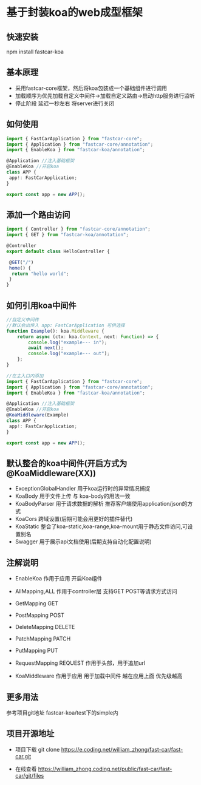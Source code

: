 # 基于封装koa的web成型框架

## 快速安装

npm install fastcar-koa

## 基本原理

* 采用fastcar-core框架，然后将koa包装成一个基础组件进行调用
* 加载顺序为优先加载自定义中间件->加载自定义路由->启动http服务进行监听
* 停止阶段 延迟一秒左右 将server进行关闭

## 如何使用

```ts
import { FastCarApplication } from "fastcar-core";
import { Application } from "fastcar-core/annotation";
import { EnableKoa } from "fastcar-koa/annotation";

@Application //注入基础框架
@EnableKoa //开启koa
class APP {
 app!: FastCarApplication;
}

export const app = new APP();
```

## 添加一个路由访问

```ts
import { Controller } from "fastcar-core/annotation";
import { GET } from "fastcar-koa/annotation";

@Controller
export default class HelloController {

 @GET("/")
 home() {
  return "hello world";
 }
}
```

## 如何引用koa中间件

```ts
//自定义中间件
//默认会出传入 app: FastCarApplication 可供选择
function Example(): koa.Middleware {
    return async (ctx: koa.Context, next: Function) => {
        console.log("example--- in");
        await next();
        console.log("example--- out");
    };
}

//在主入口内添加
import { FastCarApplication } from "fastcar-core";
import { Application } from "fastcar-core/annotation";
import { EnableKoa } from "fastcar-koa/annotation";

@Application //注入基础框架
@EnableKoa //开启koa
@KoaMiddleware(Example)
class APP {
 app!: FastCarApplication;
}

export const app = new APP();
```

## 默认整合的koa中间件(开启方式为@KoaMiddleware(XX))

* ExceptionGlobalHandler 用于koa运行时的异常情况捕捉
* KoaBody 用于文件上传 与 koa-body的用法一致
* KoaBodyParser 用于请求数据的解析 推荐客户端使用application/json的方式
* KoaCors 跨域设置(后期可能会用更好的插件替代)
* KoaStatic 整合了koa-static,koa-range,koa-mount用于静态文件访问,可设置别名
* Swagger 用于展示api文档使用(后期支持自动化配置说明)

## 注解说明

* EnableKoa 作用于应用 开启Koa组件

* AllMapping,ALL 作用于controller层 支持GET POST等请求方式访问

* GetMapping GET

* PostMapping POST

* DeleteMapping DELETE

* PatchMapping PATCH

* PutMapping PUT

* RequestMapping REQUEST 作用于头部，用于追加url

* KoaMiddleware 作用于应用 用于加载中间件 越在应用上面 优先级越高

## 更多用法

参考项目git地址 fastcar-koa/test下的simple内

## 项目开源地址

* 项目下载 git clone <https://e.coding.net/william_zhong/fast-car/fast-car.git>

* 在线查看 <https://william_zhong.coding.net/public/fast-car/fast-car/git/files>
